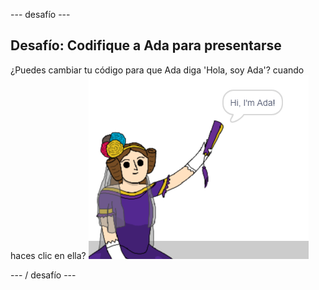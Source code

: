 \--- desafío \---

## Desafío: Codifique a Ada para presentarse

¿Puedes cambiar tu código para que Ada diga 'Hola, soy Ada'? cuando haces clic en ella? ![ada sprite saying Hi, I'm Ada!](images/poetry-ada-intro.png)

\--- / desafío \---